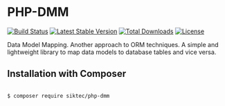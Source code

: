# PHP-DMM 

<!-- A Badge :  -->
[![Build Status](https://github.com/siktec-lab/php-dmm/actions/workflows/validate_test.yml/badge.svg?branch=main)](https://github.com/siktec-lab/php-dmm/actions/workflows/validate_test.yml)
[![Latest Stable Version](https://poser.pugx.org/siktec-lab/php-dmm/v/stable)](https://packagist.org/packages/siktec-lab/php-dmm)
[![Total Downloads](https://poser.pugx.org/siktec-lab/php-dmm/downloads)](https://packagist.org/packages/siktec-lab/php-dmm)
[![License](https://poser.pugx.org/siktec-lab/php-dmm/license)](https://packagist.org/packages/siktec-lab/php-dmm)

Data Model Mapping. Another approach to ORM techniques.
A simple and lightweight library to map data models to database tables and vice versa.

## Installation with Composer

```bash

$ composer require siktec/php-dmm

```